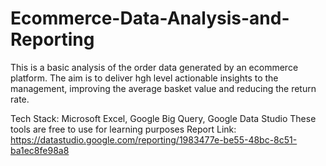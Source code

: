 # Ecommerce-Data-Analysis-and-Reporting

This is a basic analysis of the order data generated by an ecommerce platform.
The aim is to deliver hgh level actionable insights to the management, improving the average basket value and reducing the return rate.

Tech Stack: Microsoft Excel, Google Big Query, Google Data Studio
These tools are free to use for learning purposes
Report Link: https://datastudio.google.com/reporting/1983477e-be55-48bc-8c51-ba1ec8fe98a8
